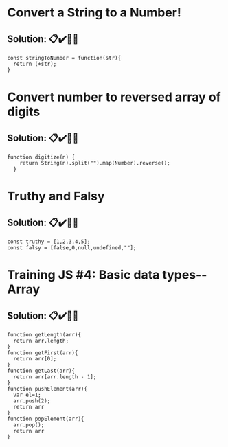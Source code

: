 # Convert a String to a Number!

## **Solution:** 📋✔️🎊✨
```
const stringToNumber = function(str){
  return (+str);
}
```

# Convert number to reversed array of digits

## **Solution:** 📋✔️🎊✨
```
function digitize(n) {
    return String(n).split("").map(Number).reverse();
  }
```

# Truthy and Falsy

## **Solution:** 📋✔️🎊✨
```
const truthy = [1,2,3,4,5];
const falsy = [false,0,null,undefined,""];
```

# Training JS #4: Basic data types--Array

## **Solution:** 📋✔️🎊✨

```
function getLength(arr){
  return arr.length;
}
function getFirst(arr){
  return arr[0];
}
function getLast(arr){
  return arr[arr.length - 1];
}
function pushElement(arr){
  var el=1;
  arr.push(2);
  return arr
}
function popElement(arr){
  arr.pop();
  return arr
}
```
